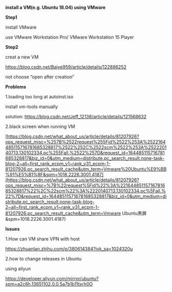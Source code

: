 **install a VM(e.g. Ubuntu 18.04) using VMware**

**Step1**

install VMware

use VMware Workstation Pro/ VMware Workstation 15 Player

**Step2**

creat a new VM

https://blog.csdn.net/Baiye959/article/details/122886252

not choose “open after creation”

 

**Problems**

1.loading too long at autoinst.iso 

install vm-tools manually

solution: https://blog.csdn.net/Jeff_12138/article/details/121568632

2.black screen when running VM

[https://blog.csdn.net/what_about_us/article/details/81207926?ops_request_misc=%257B%2522request%255Fid%2522%253A%2522164485115716781685328817%2522%252C%2522scm%2522%253A%252220140713.130102334.pc%255Fall.%2522%257D&request_id=164485115716781685328817&biz_id=0&utm_medium=distribute.pc_search_result.none-task-blog-2~all~first_rank_ecpm_v1~rank_v31_ecpm-1-81207926.pc_search_result_cache&utm_term=Vmware%20Ubuntu%E9%BB%91%E5%B1%8F&spm=1018.2226.3001.4187](https://blog.csdn.net/what_about_us/article/details/81207926?ops_request_misc=%7B%22request%5Fid%22%3A%22164485115716781685328817%22%2C%22scm%22%3A%2220140713.130102334.pc%5Fall.%22%7D&request_id=164485115716781685328817&biz_id=0&utm_medium=distribute.pc_search_result.none-task-blog-2~all~first_rank_ecpm_v1~rank_v31_ecpm-1-81207926.pc_search_result_cache&utm_term=Vmware Ubuntu黑屏&spm=1018.2226.3001.4187)

 

**Issues**

1.How can VM share VPN with host

https://zhuanlan.zhihu.com/p/380614384?ivk_sa=1024320u

 

2.how to change releases in Ubuntu

using aliyun

https://developer.aliyun.com/mirror/ubuntu?spm=a2c6h.13651102.0.0.5a7b1b11txrh0O

 

 